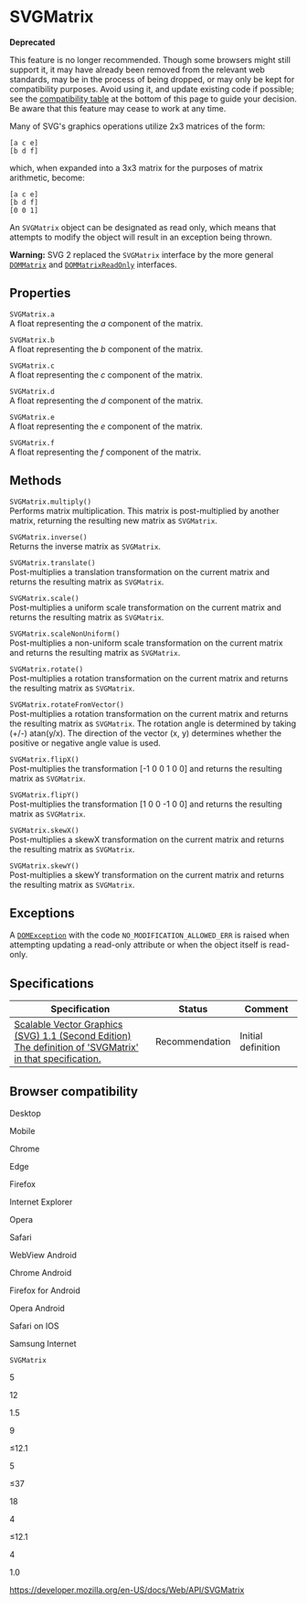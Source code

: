 SVGMatrix
=========

**Deprecated**

This feature is no longer recommended. Though some browsers might still support it, it may have already been removed from the relevant web standards, may be in the process of being dropped, or may only be kept for compatibility purposes. Avoid using it, and update existing code if possible; see the [compatibility table](#browser_compatibility) at the bottom of this page to guide your decision. Be aware that this feature may cease to work at any time.

Many of SVG's graphics operations utilize 2x3 matrices of the form:

    [a c e]
    [b d f]

which, when expanded into a 3x3 matrix for the purposes of matrix arithmetic, become:

    [a c e]
    [b d f]
    [0 0 1]

An `SVGMatrix` object can be designated as read only, which means that attempts to modify the object will result in an exception being thrown.

**Warning:** SVG 2 replaced the `SVGMatrix` interface by the more general [`DOMMatrix`](dommatrix) and [`DOMMatrixReadOnly`](dommatrixreadonly) interfaces.

Properties
----------

<span class="page-not-created">`SVGMatrix.a`</span>  
A float representing the *a* component of the matrix.

<span class="page-not-created">`SVGMatrix.b`</span>  
A float representing the *b* component of the matrix.

<span class="page-not-created">`SVGMatrix.c`</span>  
A float representing the *c* component of the matrix.

<span class="page-not-created">`SVGMatrix.d`</span>  
A float representing the *d* component of the matrix.

<span class="page-not-created">`SVGMatrix.e`</span>  
A float representing the *e* component of the matrix.

<span class="page-not-created">`SVGMatrix.f`</span>  
A float representing the *f* component of the matrix.

Methods
-------

<span class="page-not-created">`SVGMatrix.multiply()`</span>  
Performs matrix multiplication. This matrix is post-multiplied by another matrix, returning the resulting new matrix as `SVGMatrix`.

<span class="page-not-created">`SVGMatrix.inverse()`</span>  
Returns the inverse matrix as `SVGMatrix`.

<span class="page-not-created">`SVGMatrix.translate()`</span>  
Post-multiplies a translation transformation on the current matrix and returns the resulting matrix as `SVGMatrix`.

<span class="page-not-created">`SVGMatrix.scale()`</span>  
Post-multiplies a uniform scale transformation on the current matrix and returns the resulting matrix as `SVGMatrix`.

<span class="page-not-created">`SVGMatrix.scaleNonUniform()`</span>  
Post-multiplies a non-uniform scale transformation on the current matrix and returns the resulting matrix as `SVGMatrix`.

<span class="page-not-created">`SVGMatrix.rotate()`</span>  
Post-multiplies a rotation transformation on the current matrix and returns the resulting matrix as `SVGMatrix`.

<span class="page-not-created">`SVGMatrix.rotateFromVector()`</span>  
Post-multiplies a rotation transformation on the current matrix and returns the resulting matrix as `SVGMatrix`. The rotation angle is determined by taking (+/-) atan(y/x). The direction of the vector (x, y) determines whether the positive or negative angle value is used.

<span class="page-not-created">`SVGMatrix.flipX()`</span>  
Post-multiplies the transformation \[-1 0 0 1 0 0\] and returns the resulting matrix as `SVGMatrix`.

<span class="page-not-created">`SVGMatrix.flipY()`</span>  
Post-multiplies the transformation \[1 0 0 -1 0 0\] and returns the resulting matrix as `SVGMatrix`.

<span class="page-not-created">`SVGMatrix.skewX()`</span>  
Post-multiplies a skewX transformation on the current matrix and returns the resulting matrix as `SVGMatrix`.

<span class="page-not-created">`SVGMatrix.skewY()`</span>  
Post-multiplies a skewY transformation on the current matrix and returns the resulting matrix as `SVGMatrix`.

Exceptions
----------

A [`DOMException`](domexception) with the code `NO_MODIFICATION_ALLOWED_ERR` is raised when attempting updating a read-only attribute or when the object itself is read-only.

Specifications
--------------

<table><thead><tr class="header"><th>Specification</th><th>Status</th><th>Comment</th></tr></thead><tbody><tr class="odd"><td><a href="https://www.w3.org/TR/SVG11/coords.html#InterfaceSVGMatrix">Scalable Vector Graphics (SVG) 1.1 (Second Edition)<br />
<span class="small">The definition of 'SVGMatrix' in that specification.</span></a></td><td><span class="spec-rec">Recommendation</span></td><td>Initial definition</td></tr></tbody></table>

Browser compatibility
---------------------

Desktop

Mobile

Chrome

Edge

Firefox

Internet Explorer

Opera

Safari

WebView Android

Chrome Android

Firefox for Android

Opera Android

Safari on IOS

Samsung Internet

`SVGMatrix`

5

12

1.5

9

≤12.1

5

≤37

18

4

≤12.1

4

1.0

<a href="https://developer.mozilla.org/en-US/docs/Web/API/SVGMatrix" class="_attribution-link">https://developer.mozilla.org/en-US/docs/Web/API/SVGMatrix</a>
